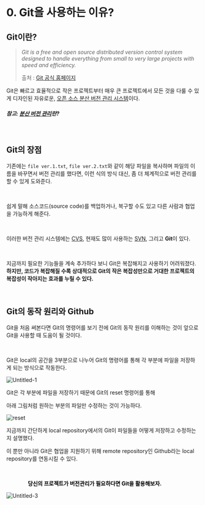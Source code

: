 # 0. Git을 사용하는 이유?

## Git이란?

> _Git is a free and open source distributed version control system designed to handle everything from small to very large projects with speed and efficiency._
> 
> 출처 : [Git 공식 홈페이지](https://git-scm.com)

Git은 빠르고 효율적으로 작은 프로젝트부터 매우 큰 프로젝트에서 모든 것을 다룰 수 있게 디자인된 자유로운, <u>오픈 소스 분산 버전 관리 시스템</u>이다.

##### 참고: [분산 버전 관리](https://ko.wikipedia.org/wiki/%EB%B6%84%EC%82%B0_%EB%B2%84%EC%A0%84_%EA%B4%80%EB%A6%AC)란?

<br>

## Git의 장점

기존에는 `file ver.1.txt`, `file ver.2.txt`와 같이 해당 파일을 복사하며 파일의 이름을 바꾸면서 버전 관리를 했다면, 이런 식의 방식 대신, 좀 더 체계적으로 버전 관리를 할 수 있게 도와준다.

<br>

쉽게 말해 소스코드(source code)를 백업하거나, 복구할 수도 있고 다른 사람과 협업을 가능하게 해준다.

<br>

이러한 버전 관리 시스템에는 [CVS](https://ko.wikipedia.org/wiki/CVS), 현재도 많이 사용하는 [SVN](https://ko.wikipedia.org/wiki/%EC%95%84%ED%8C%8C%EC%B9%98_%EC%84%9C%EB%B8%8C%EB%B2%84%EC%A0%84), 그리고 <b>Git</b>이 있다.

<br>

지금까지 필요한 기능들을 계속 추가하다 보니 Git은 복잡해지고 사용하기 어려워졌다. **하지만, 코드가 복잡해질 수록 상대적으로 Git의 작은 복잡성만으로 거대한 프로젝트의 복잡성이 작아지는 효과를 누릴 수 있다.**

<br>

## Git의 동작 원리와 Github

Git을 처음 써본다면 Git의 명령어를 보기 전에 Git의 동작 원리를 이해하는 것이 앞으로 Git을 사용할 때 도움이 될 것이다.

<br>

Git은 local의 공간을 3부분으로 나누어 Git의 명령어를 통해 각 부분에 파일을 저장하게 되는 방식으로 작동한다.

![Untitled-1](https://user-images.githubusercontent.com/91049030/206640647-9232e1e5-13b5-4d14-95b9-8f1dc9139f2e.jpg)

Git은 각 부분에 파일을 저장하기 때문에 Git의 reset 명령어를 통해 

아래 그림처럼 원하는 부분의 파일만 수정하는 것이 가능하다.



![reset](https://user-images.githubusercontent.com/91049030/206640868-bd11e763-b61f-4d2d-bb89-47be2dd8562e.jpg)

지금까지 간단하게 local repository에서의 Git이 파일들을 어떻게 저장하고 수정하는 지 설명했다.

이 뿐만 아니라 Git은 협업을 지원하기 위해 remote repository인
Github라는 local repository를 연동시킬 수 있다.

<br>

<span style='color:black'><B>    당신의 프로젝트가 버전관리가 필요하다면 Git을 활용해보자.</B></span>


![Untitled-3](https://user-images.githubusercontent.com/91049030/206655919-b67077c1-dbb4-4aa8-9fe1-a5d34c838ddd.jpg)
